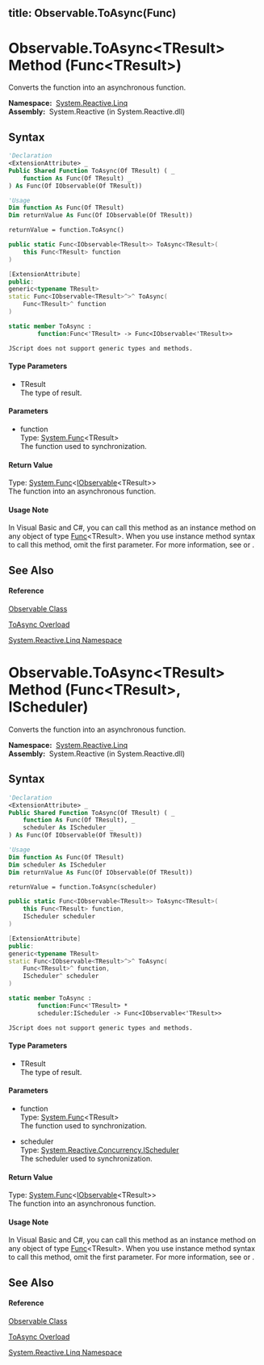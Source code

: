 title: Observable.ToAsync<TResult>(Func<TResult>)
---
# Observable.ToAsync\<TResult\> Method (Func\<TResult\>)

Converts the function into an asynchronous function.

**Namespace:**  [System.Reactive.Linq](System.Reactive.Linq/System.Reactive.Linq)  
**Assembly:**  System.Reactive (in System.Reactive.dll)

## Syntax

```vb
'Declaration
<ExtensionAttribute> _
Public Shared Function ToAsync(Of TResult) ( _
    function As Func(Of TResult) _
) As Func(Of IObservable(Of TResult))
```

```vb
'Usage
Dim function As Func(Of TResult)
Dim returnValue As Func(Of IObservable(Of TResult))

returnValue = function.ToAsync()
```

```csharp
public static Func<IObservable<TResult>> ToAsync<TResult>(
    this Func<TResult> function
)
```

```c++
[ExtensionAttribute]
public:
generic<typename TResult>
static Func<IObservable<TResult>^>^ ToAsync(
    Func<TResult>^ function
)
```

```fsharp
static member ToAsync : 
        function:Func<'TResult> -> Func<IObservable<'TResult>> 
```

```jscript
JScript does not support generic types and methods.
```

#### Type Parameters

- TResult  
  The type of result.

#### Parameters

- function  
  Type: [System.Func](https://msdn.microsoft.com/en-us/library/Bb534960)\<TResult\>  
  The function used to synchronization.

#### Return Value

Type: [System.Func](https://msdn.microsoft.com/en-us/library/Bb534960)\<[IObservable](https://msdn.microsoft.com/en-us/library/Dd990377)\<TResult\>\>  
The function into an asynchronous function.

#### Usage Note

In Visual Basic and C\#, you can call this method as an instance method on any object of type [Func](https://msdn.microsoft.com/en-us/library/Bb534960)\<TResult\>. When you use instance method syntax to call this method, omit the first parameter. For more information, see [](https://msdn.microsoft.com/en-us/library/Bb384936) or [](https://msdn.microsoft.com/en-us/library/Bb383977).

## See Also

#### Reference

[Observable Class](Observable/Observable)

[ToAsync Overload](ToAsync/Observable.ToAsync)

[System.Reactive.Linq Namespace](System.Reactive.Linq/System.Reactive.Linq)

# Observable.ToAsync\<TResult\> Method (Func\<TResult\>, IScheduler)

Converts the function into an asynchronous function.

**Namespace:**  [System.Reactive.Linq](System.Reactive.Linq/System.Reactive.Linq)  
**Assembly:**  System.Reactive (in System.Reactive.dll)

## Syntax

```vb
'Declaration
<ExtensionAttribute> _
Public Shared Function ToAsync(Of TResult) ( _
    function As Func(Of TResult), _
    scheduler As IScheduler _
) As Func(Of IObservable(Of TResult))
```

```vb
'Usage
Dim function As Func(Of TResult)
Dim scheduler As IScheduler
Dim returnValue As Func(Of IObservable(Of TResult))

returnValue = function.ToAsync(scheduler)
```

```csharp
public static Func<IObservable<TResult>> ToAsync<TResult>(
    this Func<TResult> function,
    IScheduler scheduler
)
```

```c++
[ExtensionAttribute]
public:
generic<typename TResult>
static Func<IObservable<TResult>^>^ ToAsync(
    Func<TResult>^ function, 
    IScheduler^ scheduler
)
```

```fsharp
static member ToAsync : 
        function:Func<'TResult> * 
        scheduler:IScheduler -> Func<IObservable<'TResult>> 
```

```jscript
JScript does not support generic types and methods.
```

#### Type Parameters

- TResult  
  The type of result.

#### Parameters

- function  
  Type: [System.Func](https://msdn.microsoft.com/en-us/library/Bb534960)\<TResult\>  
  The function used to synchronization.

- scheduler  
  Type: [System.Reactive.Concurrency.IScheduler](IScheduler/IScheduler)  
  The scheduler used to synchronization.

#### Return Value

Type: [System.Func](https://msdn.microsoft.com/en-us/library/Bb534960)\<[IObservable](https://msdn.microsoft.com/en-us/library/Dd990377)\<TResult\>\>  
The function into an asynchronous function.

#### Usage Note

In Visual Basic and C\#, you can call this method as an instance method on any object of type [Func](https://msdn.microsoft.com/en-us/library/Bb534960)\<TResult\>. When you use instance method syntax to call this method, omit the first parameter. For more information, see [](https://msdn.microsoft.com/en-us/library/Bb384936) or [](https://msdn.microsoft.com/en-us/library/Bb383977).

## See Also

#### Reference

[Observable Class](Observable/Observable)

[ToAsync Overload](ToAsync/Observable.ToAsync)

[System.Reactive.Linq Namespace](System.Reactive.Linq/System.Reactive.Linq)
